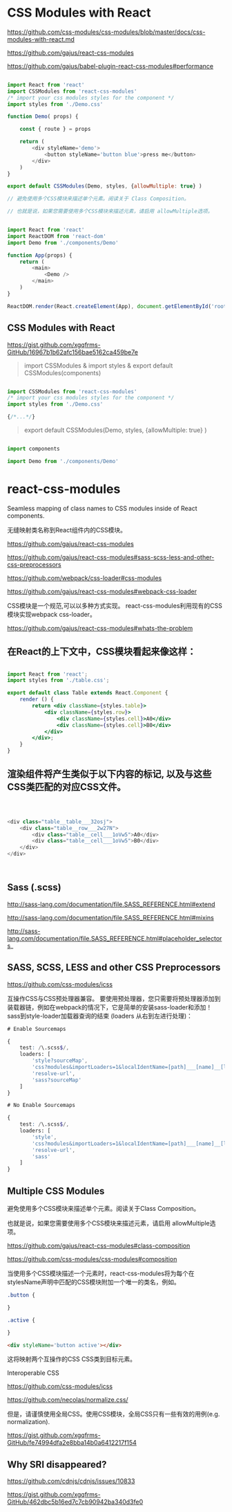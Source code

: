 # CSS Modules with React



https://github.com/css-modules/css-modules/blob/master/docs/css-modules-with-react.md


https://github.com/gajus/react-css-modules

https://github.com/gajus/babel-plugin-react-css-modules#performance











```Demo.js

import React from 'react'
import CSSModules from 'react-css-modules'
/* import your css modules styles for the component */
import styles from './Demo.css' 

function Demo( props) {

    const { route } = props

    return (
        <div styleName='demo'>
            <button styleName='button blue'>press me</button>
        </div>
    )
}

export default CSSModules(Demo, styles, {allowMultiple: true} )

// 避免使用多个CSS模块来描述单个元素。阅读关于 Class Composition。

// 也就是说，如果您需要使用多个CSS模块来描述元素，请启用 allowMultiple选项。


``` 



```index.js

import React from 'react'
import ReactDOM from 'react-dom'
import Demo from './components/Demo'

function App(props) {
    return (
        <main>
            <Demo />
        </main>
    )
}

ReactDOM.render(React.createElement(App), document.getElementById('root'))


``` 




## CSS Modules with React

https://gist.github.com/xgqfrms-GitHub/16967b1b62afc156bae5162ca459be7e




> import CSSModules & import styles & export default CSSModules(components)

```jsx

import CSSModules from 'react-css-modules'
/* import your css modules styles for the component */
import styles from './Demo.css' 

{/*...*/}

``` 


> export default CSSModules(Demo, styles, {allowMultiple: true} )



```jsx

import components

import Demo from './components/Demo'

``` 










# react-css-modules

Seamless mapping of class names to CSS modules inside of React components.

无缝映射类名称到React组件内的CSS模块。



https://github.com/gajus/react-css-modules

https://github.com/gajus/react-css-modules#sass-scss-less-and-other-css-preprocessors





https://github.com/webpack/css-loader#css-modules


https://github.com/gajus/react-css-modules#webpack-css-loader

CSS模块是一个规范,可以以多种方式实现。
react-css-modules利用现有的CSS模块实现webpack css-loader。


https://github.com/gajus/react-css-modules#whats-the-problem














## 在React的上下文中，CSS模块看起来像这样：

```jsx

import React from 'react';
import styles from './table.css';

export default class Table extends React.Component {
    render () {
        return <div className={styles.table}>
            <div className={styles.row}>
                <div className={styles.cell}>A0</div>
                <div className={styles.cell}>B0</div>
            </div>
        </div>;
    }
}

```

## 渲染组件将产生类似于以下内容的标记, 以及与这些CSS类匹配的对应CSS文件。

```js



<div class="table__table___32osj">
    <div class="table__row___2w27N">
        <div class="table__cell___1oVw5">A0</div>
        <div class="table__cell___1oVw5">B0</div>
    </div>
</div>




``` 












## Sass (.scss)
http://sass-lang.com/documentation/file.SASS_REFERENCE.html#extend

http://sass-lang.com/documentation/file.SASS_REFERENCE.html#mixins

http://sass-lang.com/documentation/file.SASS_REFERENCE.html#placeholder_selectors_





## SASS, SCSS, LESS and other CSS Preprocessors

https://github.com/css-modules/icss

互操作CSS与CSS预处理器兼容。
要使用预处理器，您只需要将预处理器添加到装载器链，例如在webpack的情况下，它是简单的安装sass-loader和添加！sass到style-loader加载器查询的结束
(loaders 从右到左进行处理)：





```scss
# Enable Sourcemaps

{
    test: /\.scss$/,
    loaders: [
        'style?sourceMap',
        'css?modules&importLoaders=1&localIdentName=[path]___[name]__[local]___[hash:base64:5]',
        'resolve-url',
        'sass?sourceMap'
    ]
}

# No Enable Sourcemaps

{
    test: /\.scss$/,
    loaders: [
        'style',
        'css?modules&importLoaders=1&localIdentName=[path]___[name]__[local]___[hash:base64:5]',
        'resolve-url',
        'sass'
    ]
}
``` 




## Multiple CSS Modules

避免使用多个CSS模块来描述单个元素。阅读关于Class Composition。

也就是说，如果您需要使用多个CSS模块来描述元素，请启用 allowMultiple选项。


https://github.com/gajus/react-css-modules#class-composition

https://github.com/css-modules/css-modules#composition



当使用多个CSS模块描述一个元素时，react-css-modules将为每个在stylesName声明中匹配的CSS模块附加一个唯一的类名，例如。


```css
.button {

}

.active {

}

``` 

```html
<div styleName='button active'></div>

``` 

这将映射两个互操作的CSS CSS类到目标元素。


Interoperable CSS

https://github.com/css-modules/icss





https://github.com/necolas/normalize.css/

但是，请谨慎使用全局CSS。使用CSS模块，全局CSS只有一些有效的用例(e.g. normalization).

https://gist.github.com/xgqfrms-GitHub/fe74994dfa2e8bba14b0a6412217f154



## Why SRI disappeared? 

https://github.com/cdnjs/cdnjs/issues/10833


https://gist.github.com/xgqfrms-GitHub/462dbc5b16ed7c7cb90942ba340d3fe0






